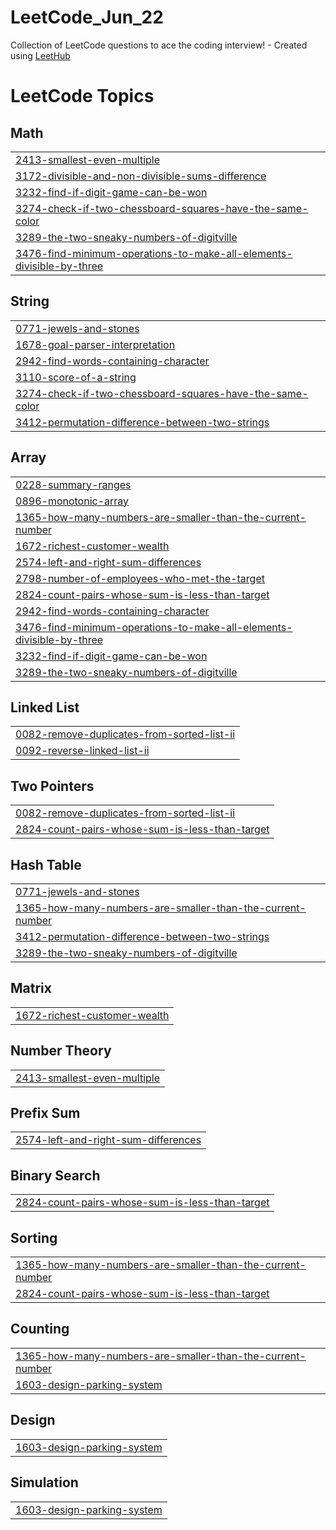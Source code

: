 # LeetCode_Jun_22
Collection of LeetCode questions to ace the coding interview! - Created using [LeetHub](https://github.com/QasimWani/LeetHub)

<!---LeetCode Topics Start-->
# LeetCode Topics
## Math
|  |
| ------- |
| [2413-smallest-even-multiple](https://github.com/Kashyap-Nirmal/LeetCode_Jun_22/tree/master/2413-smallest-even-multiple) |
| [3172-divisible-and-non-divisible-sums-difference](https://github.com/Kashyap-Nirmal/LeetCode_Jun_22/tree/master/3172-divisible-and-non-divisible-sums-difference) |
| [3232-find-if-digit-game-can-be-won](https://github.com/Kashyap-Nirmal/LeetCode_Jun_22/tree/master/3232-find-if-digit-game-can-be-won) |
| [3274-check-if-two-chessboard-squares-have-the-same-color](https://github.com/Kashyap-Nirmal/LeetCode_Jun_22/tree/master/3274-check-if-two-chessboard-squares-have-the-same-color) |
| [3289-the-two-sneaky-numbers-of-digitville](https://github.com/Kashyap-Nirmal/LeetCode_Jun_22/tree/master/3289-the-two-sneaky-numbers-of-digitville) |
| [3476-find-minimum-operations-to-make-all-elements-divisible-by-three](https://github.com/Kashyap-Nirmal/LeetCode_Jun_22/tree/master/3476-find-minimum-operations-to-make-all-elements-divisible-by-three) |
## String
|  |
| ------- |
| [0771-jewels-and-stones](https://github.com/Kashyap-Nirmal/LeetCode_Jun_22/tree/master/0771-jewels-and-stones) |
| [1678-goal-parser-interpretation](https://github.com/Kashyap-Nirmal/LeetCode_Jun_22/tree/master/1678-goal-parser-interpretation) |
| [2942-find-words-containing-character](https://github.com/Kashyap-Nirmal/LeetCode_Jun_22/tree/master/2942-find-words-containing-character) |
| [3110-score-of-a-string](https://github.com/Kashyap-Nirmal/LeetCode_Jun_22/tree/master/3110-score-of-a-string) |
| [3274-check-if-two-chessboard-squares-have-the-same-color](https://github.com/Kashyap-Nirmal/LeetCode_Jun_22/tree/master/3274-check-if-two-chessboard-squares-have-the-same-color) |
| [3412-permutation-difference-between-two-strings](https://github.com/Kashyap-Nirmal/LeetCode_Jun_22/tree/master/3412-permutation-difference-between-two-strings) |
## Array
|  |
| ------- |
| [0228-summary-ranges](https://github.com/Kashyap-Nirmal/LeetCode_Jun_22/tree/master/0228-summary-ranges) |
| [0896-monotonic-array](https://github.com/Kashyap-Nirmal/LeetCode_Jun_22/tree/master/0896-monotonic-array) |
| [1365-how-many-numbers-are-smaller-than-the-current-number](https://github.com/Kashyap-Nirmal/LeetCode_Jun_22/tree/master/1365-how-many-numbers-are-smaller-than-the-current-number) |
| [1672-richest-customer-wealth](https://github.com/Kashyap-Nirmal/LeetCode_Jun_22/tree/master/1672-richest-customer-wealth) |
| [2574-left-and-right-sum-differences](https://github.com/Kashyap-Nirmal/LeetCode_Jun_22/tree/master/2574-left-and-right-sum-differences) |
| [2798-number-of-employees-who-met-the-target](https://github.com/Kashyap-Nirmal/LeetCode_Jun_22/tree/master/2798-number-of-employees-who-met-the-target) |
| [2824-count-pairs-whose-sum-is-less-than-target](https://github.com/Kashyap-Nirmal/LeetCode_Jun_22/tree/master/2824-count-pairs-whose-sum-is-less-than-target) |
| [2942-find-words-containing-character](https://github.com/Kashyap-Nirmal/LeetCode_Jun_22/tree/master/2942-find-words-containing-character) |
| [3476-find-minimum-operations-to-make-all-elements-divisible-by-three](https://github.com/Kashyap-Nirmal/LeetCode_Jun_22/tree/master/3476-find-minimum-operations-to-make-all-elements-divisible-by-three) |
| [3232-find-if-digit-game-can-be-won](https://github.com/Kashyap-Nirmal/LeetCode_Jun_22/tree/master/3232-find-if-digit-game-can-be-won) |
| [3289-the-two-sneaky-numbers-of-digitville](https://github.com/Kashyap-Nirmal/LeetCode_Jun_22/tree/master/3289-the-two-sneaky-numbers-of-digitville) |
## Linked List
|  |
| ------- |
| [0082-remove-duplicates-from-sorted-list-ii](https://github.com/Kashyap-Nirmal/LeetCode_Jun_22/tree/master/0082-remove-duplicates-from-sorted-list-ii) |
| [0092-reverse-linked-list-ii](https://github.com/Kashyap-Nirmal/LeetCode_Jun_22/tree/master/0092-reverse-linked-list-ii) |
## Two Pointers
|  |
| ------- |
| [0082-remove-duplicates-from-sorted-list-ii](https://github.com/Kashyap-Nirmal/LeetCode_Jun_22/tree/master/0082-remove-duplicates-from-sorted-list-ii) |
| [2824-count-pairs-whose-sum-is-less-than-target](https://github.com/Kashyap-Nirmal/LeetCode_Jun_22/tree/master/2824-count-pairs-whose-sum-is-less-than-target) |
## Hash Table
|  |
| ------- |
| [0771-jewels-and-stones](https://github.com/Kashyap-Nirmal/LeetCode_Jun_22/tree/master/0771-jewels-and-stones) |
| [1365-how-many-numbers-are-smaller-than-the-current-number](https://github.com/Kashyap-Nirmal/LeetCode_Jun_22/tree/master/1365-how-many-numbers-are-smaller-than-the-current-number) |
| [3412-permutation-difference-between-two-strings](https://github.com/Kashyap-Nirmal/LeetCode_Jun_22/tree/master/3412-permutation-difference-between-two-strings) |
| [3289-the-two-sneaky-numbers-of-digitville](https://github.com/Kashyap-Nirmal/LeetCode_Jun_22/tree/master/3289-the-two-sneaky-numbers-of-digitville) |
## Matrix
|  |
| ------- |
| [1672-richest-customer-wealth](https://github.com/Kashyap-Nirmal/LeetCode_Jun_22/tree/master/1672-richest-customer-wealth) |
## Number Theory
|  |
| ------- |
| [2413-smallest-even-multiple](https://github.com/Kashyap-Nirmal/LeetCode_Jun_22/tree/master/2413-smallest-even-multiple) |
## Prefix Sum
|  |
| ------- |
| [2574-left-and-right-sum-differences](https://github.com/Kashyap-Nirmal/LeetCode_Jun_22/tree/master/2574-left-and-right-sum-differences) |
## Binary Search
|  |
| ------- |
| [2824-count-pairs-whose-sum-is-less-than-target](https://github.com/Kashyap-Nirmal/LeetCode_Jun_22/tree/master/2824-count-pairs-whose-sum-is-less-than-target) |
## Sorting
|  |
| ------- |
| [1365-how-many-numbers-are-smaller-than-the-current-number](https://github.com/Kashyap-Nirmal/LeetCode_Jun_22/tree/master/1365-how-many-numbers-are-smaller-than-the-current-number) |
| [2824-count-pairs-whose-sum-is-less-than-target](https://github.com/Kashyap-Nirmal/LeetCode_Jun_22/tree/master/2824-count-pairs-whose-sum-is-less-than-target) |
## Counting
|  |
| ------- |
| [1365-how-many-numbers-are-smaller-than-the-current-number](https://github.com/Kashyap-Nirmal/LeetCode_Jun_22/tree/master/1365-how-many-numbers-are-smaller-than-the-current-number) |
| [1603-design-parking-system](https://github.com/Kashyap-Nirmal/LeetCode_Jun_22/tree/master/1603-design-parking-system) |
## Design
|  |
| ------- |
| [1603-design-parking-system](https://github.com/Kashyap-Nirmal/LeetCode_Jun_22/tree/master/1603-design-parking-system) |
## Simulation
|  |
| ------- |
| [1603-design-parking-system](https://github.com/Kashyap-Nirmal/LeetCode_Jun_22/tree/master/1603-design-parking-system) |
<!---LeetCode Topics End-->